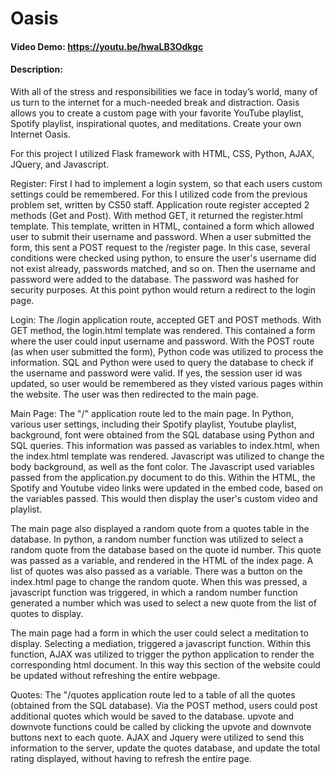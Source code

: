 # Oasis
#### Video Demo:  https://youtu.be/hwaLB3Odkgc
#### Description:

With all of the stress and responsibilities we face in today’s world, 
many of us turn to the internet for a much-needed break and distraction. 
Oasis allows you to create a custom page with your favorite YouTube playlist, Spotify playlist, 
inspirational quotes, and meditations. Create your own Internet Oasis.

For this project I utilized Flask framework with HTML, CSS, Python, AJAX, JQuery, and Javascript. 


Register:
First I had to implement a login system, so that each users custom settings could be remembered.
For this I utilized code from the previous problem set, written by CS50 staff. 
Application route register accepted 2 methods (Get and Post). With method GET, it 
returned the register.html template. This template, written in HTML, contained a form
which allowed user to submit their username and password. When a user submitted
the form, this sent a POST request to the /register page. In this case, several
conditions were checked using python, to ensure the user's username did not exist already,
passwords matched, and so on. Then the username and password were added to the database. The password was
hashed for security purposes. At this point python would return a redirect to the login page.

Login:
The /login application route, accepted GET and POST methods. With GET method, the login.html 
template was rendered. This contained a form where the user could input username and password. 
With the POST route (as when user submitted the form), Python code was utilized to process the information.
SQL and Python were used to query the database to check if the username and password were valid. If yes, the session 
user id was updated, so user would be remembered as they visted various pages within the website. 
The user was then redirected to the main page.

Main Page:
The "/" application route led to the main page. In Python, various user settings, including their Spotify playlist,
Youtube playlist, background, font were obtained from the SQL database using Python and SQL queries. This information was
passed as variables to index.html, when the index.html template was rendered. Javascript was utilized to change the body background,
as well as the font color. The Javascript used variables passed from the application.py document to do this. Within the HTML, 
the Spotify and Youtube video links were updated in the embed code, based on the variables passed. This would then display the 
user's custom video and playlist.

The main page also displayed a random quote from a quotes table in the database. In python, a random number function was utilized to select a random quote 
from the database based on the quote id number. This quote was passed as a variable, and rendered in the HTML of the index page. A list of quotes was
also passed as a variable. There was a button on the index.html page to change the random quote. When this was pressed, a javascript function was triggered,
in which a random number function generated a number which was used to select a new quote from the list of quotes to display.

The main page had a form in which the user could select a meditation to display. Selecting a mediation, triggered a javascript function. 
Within this function, AJAX was utilized to trigger the python application to render the corresponding html document. In this way this section
of the website could be updated without refreshing the entire webpage. 

Quotes:
The "/quotes application route led to a table of all the quotes (obtained from the SQL database). Via the POST method, users could post additional quotes which 
would be saved to the database. upvote and downvote functions could be called by clicking the upvote and downvote buttons next to each quote. AJAX and Jquery were 
utilized to send this information to the server, update the quotes database, and update the total rating displayed, without having to refresh the entire page. 
